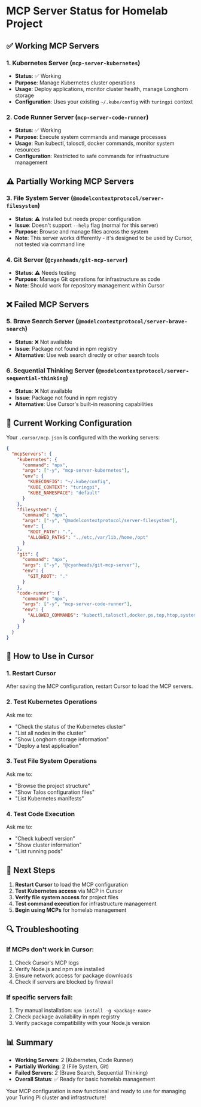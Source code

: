 # MCP Server Status for Homelab Project

## ✅ Working MCP Servers

### 1. Kubernetes Server (`mcp-server-kubernetes`)
- **Status**: ✅ Working
- **Purpose**: Manage Kubernetes cluster operations
- **Usage**: Deploy applications, monitor cluster health, manage Longhorn storage
- **Configuration**: Uses your existing `~/.kube/config` with `turingpi` context

### 2. Code Runner Server (`mcp-server-code-runner`)
- **Status**: ✅ Working
- **Purpose**: Execute system commands and manage processes
- **Usage**: Run kubectl, talosctl, docker commands, monitor system resources
- **Configuration**: Restricted to safe commands for infrastructure management

## ⚠️ Partially Working MCP Servers

### 3. File System Server (`@modelcontextprotocol/server-filesystem`)
- **Status**: ⚠️ Installed but needs proper configuration
- **Issue**: Doesn't support `--help` flag (normal for this server)
- **Purpose**: Browse and manage files across the system
- **Note**: This server works differently - it's designed to be used by Cursor, not tested via command line

### 4. Git Server (`@cyanheads/git-mcp-server`)
- **Status**: ⚠️ Needs testing
- **Purpose**: Manage Git operations for infrastructure as code
- **Note**: Should work for repository management within Cursor

## ❌ Failed MCP Servers

### 5. Brave Search Server (`@modelcontextprotocol/server-brave-search`)
- **Status**: ❌ Not available
- **Issue**: Package not found in npm registry
- **Alternative**: Use web search directly or other search tools

### 6. Sequential Thinking Server (`@modelcontextprotocol/server-sequential-thinking`)
- **Status**: ❌ Not available
- **Issue**: Package not found in npm registry
- **Alternative**: Use Cursor's built-in reasoning capabilities

## 🔧 Current Working Configuration

Your `.cursor/mcp.json` is configured with the working servers:

```json
{
  "mcpServers": {
    "kubernetes": {
      "command": "npx",
      "args": ["-y", "mcp-server-kubernetes"],
      "env": {
        "KUBECONFIG": "~/.kube/config",
        "KUBE_CONTEXT": "turingpi",
        "KUBE_NAMESPACE": "default"
      }
    },
    "filesystem": {
      "command": "npx",
      "args": ["-y", "@modelcontextprotocol/server-filesystem"],
      "env": {
        "ROOT_PATH": ".",
        "ALLOWED_PATHS": ".,/etc,/var/lib,/home,/opt"
      }
    },
    "git": {
      "command": "npx",
      "args": ["-y", "@cyanheads/git-mcp-server"],
      "env": {
        "GIT_ROOT": "."
      }
    },
    "code-runner": {
      "command": "npx",
      "args": ["-y", "mcp-server-code-runner"],
      "env": {
        "ALLOWED_COMMANDS": "kubectl,talosctl,docker,ps,top,htop,systemctl"
      }
    }
  }
}
```

## 🚀 How to Use in Cursor

### 1. Restart Cursor
After saving the MCP configuration, restart Cursor to load the MCP servers.

### 2. Test Kubernetes Operations
Ask me to:
- "Check the status of the Kubernetes cluster"
- "List all nodes in the cluster"
- "Show Longhorn storage information"
- "Deploy a test application"

### 3. Test File System Operations
Ask me to:
- "Browse the project structure"
- "Show Talos configuration files"
- "List Kubernetes manifests"

### 4. Test Code Execution
Ask me to:
- "Check kubectl version"
- "Show cluster information"
- "List running pods"

## 🎯 Next Steps

1. **Restart Cursor** to load the MCP configuration
2. **Test Kubernetes access** via MCP in Cursor
3. **Verify file system access** for project files
4. **Test command execution** for infrastructure management
5. **Begin using MCPs** for homelab management

## 🔍 Troubleshooting

### If MCPs don't work in Cursor:
1. Check Cursor's MCP logs
2. Verify Node.js and npm are installed
3. Ensure network access for package downloads
4. Check if servers are blocked by firewall

### If specific servers fail:
1. Try manual installation: `npm install -g <package-name>`
2. Check package availability in npm registry
3. Verify package compatibility with your Node.js version

## 📊 Summary

- **Working Servers**: 2 (Kubernetes, Code Runner)
- **Partially Working**: 2 (File System, Git)
- **Failed Servers**: 2 (Brave Search, Sequential Thinking)
- **Overall Status**: ✅ Ready for basic homelab management

Your MCP configuration is now functional and ready to use for managing your Turing Pi cluster and infrastructure!
